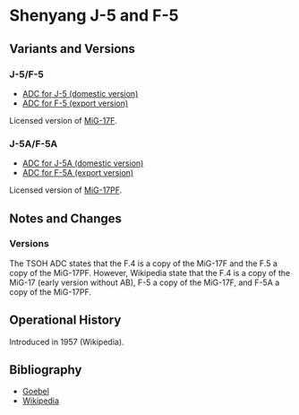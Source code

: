 # Shenyang J-5 and F-5

## Variants and Versions

### J-5/F-5

- [ADC for J-5 (domestic version)](Shenyang%20J-5.json)
- [ADC for F-5 (export version)](Shenyang%20F-5.json)

Licensed version of [MiG-17F](MiG-17.md).

### J-5A/F-5A

- [ADC for J-5A (domestic version)](Shenyang%20J-5A.json)
- [ADC for F-5A (export version)](Shenyang%20F-5A.json)

Licensed version of [MiG-17PF](MiG-17.md).

## Notes and Changes

### Versions

The TSOH ADC states that the F.4 is a copy of the MiG-17F and the F.5 a copy of the MiG-17PF. However, Wikipedia state that the F.4 is a copy of the MiG-17 (early version without AB), F-5 a copy of the MiG-17F, and F-5A a copy of the MiG-17PF.

## Operational History

Introduced in 1957 (Wikipedia).

## Bibliography

- [Goebel](http://www.airvectors.net/avmig15_2.html#m5)
- [Wikipedia](https://en.wikipedia.org/wiki/Shenyang_J-5)